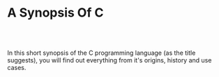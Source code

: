 # A Synopsis Of C

<br />
<br />

In this short synopsis of the C programming language (as the title suggests), you will find out everything from it's origins, history and use cases.
